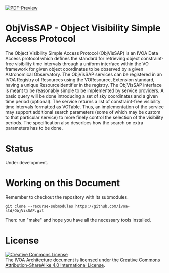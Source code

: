 [![PDF-Preview](https://img.shields.io/badge/PDF-Preview-blue)](https://github.com/ivoa-std/ObjVisSAP/releases/download/auto-pdf-preview/ObjVisSAP-draft.pdf)

# ObjVisSAP - Object Visibility Simple Access Protocol

The Object Visibility Simple Access Protocol (ObjVisSAP) is an IVOA Data
Access protocol which defines the standard for retrieving object
constraint-free visibility time intervals through a uniform interface within
the VO framework for given object coordinates to be observed by a given
Astronomical Observatory. The ObjVisSAP services can be registered in an
IVOA Registry of Resources using the VOResource, Extension standard, having
a unique ResourceIdentifier in the registry. The ObjVisSAP interface is
meant to be reasonably simple to be implemented by service providers. A
basic query will be done introducing a set of sky coordinates and a given
time period (optional). The service returns a list of constraint-free
visibility time intervals formatted as VOTable. Thus, an implementation of
the service may support additional search parameters (some of which may be
custom to that particular service) to more finely control the selection of
the visibility periods. The specification also describes how the search on
extra parameters has to be done.

# Status

Under development.

# Working on this Document

Remember to checkout the repository with its submodules.

    git clone --recurse-submodules https://github.com/ivoa-std/ObjVisSAP.git

Then: run "make" and hope you have all the necessary tools installed.

# License

<a rel="license" href="http://creativecommons.org/licenses/by-sa/4.0/">
<img alt="Creative Commons License" style="border-width:0" src="https://i.creativecommons.org/l/by-sa/4.0/88x31.png" /></a>
<br />The IVOA Architecture document is licensed under the
<a rel="license" href="http://creativecommons.org/licenses/by-sa/4.0/">
Creative Commons Attribution-ShareAlike 4.0 International License</a>.
